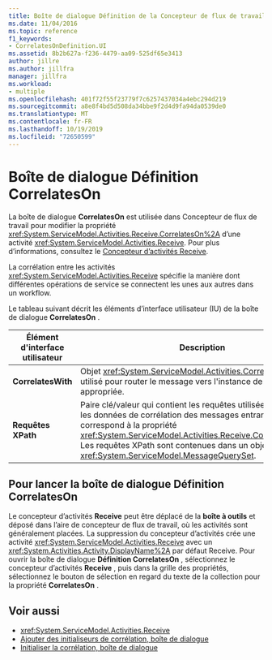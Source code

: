 ```yaml
---
title: Boîte de dialogue Définition de la Concepteur de flux de travail CorrelatesOn
ms.date: 11/04/2016
ms.topic: reference
f1_keywords:
- CorrelatesOnDefinition.UI
ms.assetid: 8b2b627a-f236-4479-aa09-525df65e3413
author: jillre
ms.author: jillfra
manager: jillfra
ms.workload:
- multiple
ms.openlocfilehash: 401f72f55f23779f7c6257437034a4ebc294d219
ms.sourcegitcommit: a8e8f4bd5d508da34bbe9f2d4d9fa94da0539de0
ms.translationtype: MT
ms.contentlocale: fr-FR
ms.lasthandoff: 10/19/2019
ms.locfileid: "72650599"
---
```

# <a name="correlateson-definition-dialog-box"></a>Boîte de dialogue Définition CorrelatesOn

La boîte de dialogue **CorrelatesOn** est utilisée dans Concepteur de flux de travail pour modifier la propriété <xref:System.ServiceModel.Activities.Receive.CorrelatesOn%2A> d’une activité <xref:System.ServiceModel.Activities.Receive>. Pour plus d’informations, consultez le [Concepteur d’activités Receive](../workflow-designer/receive-activity-designer.md).

La corrélation entre les activités <xref:System.ServiceModel.Activities.Receive> spécifie la manière dont différentes opérations de service se connectent les unes aux autres dans un workflow.

Le tableau suivant décrit les éléments d’interface utilisateur (IU) de la boîte de dialogue **CorrelatesOn** .

|Élément d'interface utilisateur|Description|
|-|-----------------|
|**CorrelatesWith**|Objet <xref:System.ServiceModel.Activities.CorrelationHandle> utilisé pour router le message vers l'instance de workflow appropriée.|
|**Requêtes XPath**|Paire clé/valeur qui contient les requêtes utilisées pour extraire les données de corrélation des messages entrants. Cette valeur correspond à la propriété <xref:System.ServiceModel.Activities.Receive.CorrelatesOn%2A>. Les requêtes XPath sont contenues dans un objet <xref:System.ServiceModel.MessageQuerySet>.|

## <a name="to-launch-the-correlateson-dialog-box"></a>Pour lancer la boîte de dialogue Définition CorrelatesOn

Le concepteur d’activités **Receive** peut être déplacé de la **boîte à outils** et déposé dans l’aire de concepteur de flux de travail, où les activités sont généralement placées. La suppression du concepteur d’activités crée une activité <xref:System.ServiceModel.Activities.Receive> avec un <xref:System.Activities.Activity.DisplayName%2A> par défaut Receive. Pour ouvrir la boîte de dialogue **Définition CorrelatesOn** , sélectionnez le concepteur d’activités **Receive** , puis dans la grille des propriétés, sélectionnez le bouton de sélection en regard du texte de la collection pour la propriété **CorrelatesOn** .

## <a name="see-also"></a>Voir aussi

- <xref:System.ServiceModel.Activities.Receive>
- [Ajouter des initialiseurs de corrélation, boîte de dialogue](../workflow-designer/add-correlationinitializers-dialog-box.md)
- [Initialiser la corrélation, boîte de dialogue](../workflow-designer/initialize-correlation-dialog-box.md)
